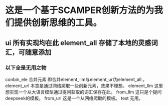 # 这是一个基于SCAMPER创新方法的为我们提供创新思维的工具。
ui 所有实现均在此
element_all 存储了本地的灵感词汇，可随意添加
-----------------------------------------------------------
### 以下全是无用之物

conbin_ele 合并元素 即合并element_llm与element_url为element_all 。
element_url 本意是通过网络爬取一些创新元素，效果不理想。
element_llm 这里想实现一个从大语言模型通过提问获取的词汇保存在此。
from_llm 这只是个提问deepseek的模板。
from_url 这是一个从网络爬取的模板。
test 无用。
